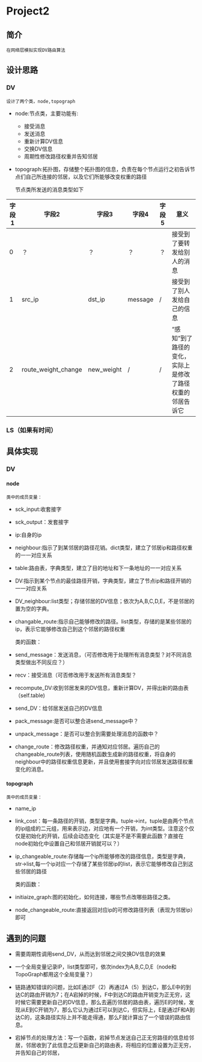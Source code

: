 # Project2
## 简介
    在网络层模拟实现DV路由算法
## 设计思路
### DV
    设计了两个类，node,topograph
- node:节点类，主要功能有:
    + 接受消息
    + 发送消息
    + 重新计算DV信息
    + 交换DV信息
    + 周期性修改路径权重并告知邻居
- topograph:拓扑图，存储整个拓扑图的信息，负责在每个节点运行之初告诉节点们自己所连接的邻居，以及它们所能够改变权重的路径
    
    节点类所发送的消息类型如下

|字段1|字段2|字段3|字段4|字段5|意义|
|-----|----|-----|-----|----|----|
|0|？|？|？|？|接受到了要转发给别人的消息|
|1|src_ip|dst_ip|message|/|接受到了别人发给自己的信息|
|2|route_weight_change|new_weight|/|/|“感知”到了路径的变化，实际上是修改了路径权重的邻居告诉它|

### LS（如果有时间）
## 具体实现
### DV
#### node
    类中的成员变量：
- sck_input:收套接字
- sck_output：发套接字
- ip:自身的ip
- neighbour:指示了到某邻居的路径花销。dict类型，建立了邻居ip和路径权重的一一对应关系
- table:路由表，字典类型，建立了目的地址和下一条地址的一一对应关系
- DV:指示到某个节点的最佳路径开销，字典类型，建立了节点ip和路径开销的一一对应关系
- DV_neighbour:list类型；存储邻居的DV信息；依次为A,B,C,D,E，不是邻居的置为空的字典。
- changable_route:指示自己能够修改的路径。list类型，存储的是某些邻居的ip，表示它能够修改自己到这个邻居的路径权重

    类的函数：
- send_message：发送消息，（可否修改用于处理所有消息类型？对不同消息类型做出不同反应？）
- recv：接受消息（可否修改用于发送所有消息类型？
- recompute_DV:收到邻居发来的DV信息，重新计算DV，并得出新的路由表（self.table)
- send_DV：给邻居发送自己的DV信息
- pack_message:是否可以整合进send_message中？
- unpack_message：是否可以整合到需要处理消息的函数中？
- change_route：修改路径权重，并通知对应邻居。遍历自己的changeable_route列表，使用随机函数生成新的路径权重，将自身的neighbour中的路径权重信息更新，并且使用套接字向对应邻居发送路径权重变化的消息。

#### topograph
    类中的成员变量：
- name_ip
- link_cost：每一条路径的开销，类型是字典。tuple->int，tuple是由两个节点的ip组成的二元组，用来表示边，对应地有一个开销，为int类型。注意这个仅仅是初始化的开销，后续会动态变化（其实是不是不需要此函数？直接在node初始化中设置自己和邻居开销就可以？）
- ip_changeable_route:存储每一个ip所能够修改的路径信息，类型是字典，str->list,每一个ip对应一个存储了某些邻居ip的list，表示它能够修改自己到这些邻居的路径

    类的函数：
- initiaize_graph:图的初始化，如何连接，哪些节点改哪些路径之类。
- node_changeable_route:直接返回对应ip的可修改路径列表（表现为邻居ip）即可

## 遇到的问题
- 需要周期性调用send_DV，从而达到邻居之间交换DV信息的效果
- 一个全局变量记录IP，list类型即可，依次index为A,B,C,D,E（node和TopoGraph都用这个全局变量？）
- 链路通知错误的问题，比如E通过F（2）再通过A（5）到达C，那么E中的到达C的路由开销为7；在A宕掉的时候，F中到达C的路由开销变为正无穷，这时候它需要更新自己的DV信息，那么去遍历邻居的路由表，遍历E的时候，发现从E到C开销为7，那么它认为通过E可以到达C，但实际上，E是通过F和A到达C的，这条路径实际上并不能走得通，那么F就计算出了一个错误的路由信息。

- 宕掉节点的处理方法：写一个函数，宕掉节点发送自己正无穷路径的信息给邻居，邻居收到了此信息之后更新自己的路由表，将相应的位置设置为正无穷，并告知自己的邻居，